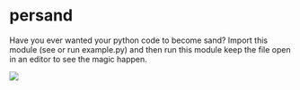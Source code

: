 # persand

Have you ever wanted your python code to become sand?
Import this module (see or run example.py) and then run this module
keep the file open in an editor to see the magic happen.

![](sand.gif)
